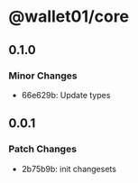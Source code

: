 # @wallet01/core

## 0.1.0

### Minor Changes

- 66e629b: Update types

## 0.0.1

### Patch Changes

- 2b75b9b: init changesets
